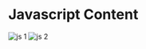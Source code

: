 # Javascript Content
































![js 1](https://user-images.githubusercontent.com/88389614/128153864-58951553-f5da-4c66-8b3f-4ac42e58e44c.jpeg)
![js 2](https://user-images.githubusercontent.com/88389614/128153877-cc121f6f-63a8-40af-ab70-4bf187d4a7df.jpeg)
